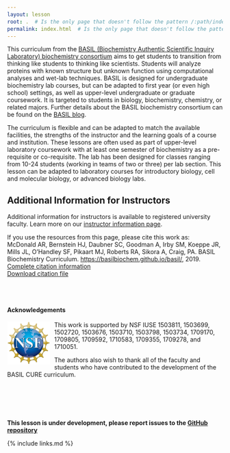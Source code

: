 ```yaml
---
layout: lesson
root: .  # Is the only page that doesn't follow the pattern /:path/index.html
permalink: index.html  # Is the only page that doesn't follow the pattern /:path/index.html
---
```

This curriculum from the [BASIL (Biochemistry Authentic Scientific Inquiry Laboratory) biochemistry consortium](https://basiliuse.blogspot.com/) aims to get students to transition from thinking like students to thinking like scientists. Students will analyze proteins with known structure but unknown function using computational analyses and wet-lab techniques. BASIL is designed for undergraduate biochemistry lab courses, but can be adapted to first year (or even high school) settings, as well as upper-level undergraduate or graduate coursework. It is targeted to students in biology, biochemistry, chemistry, or related majors. Further details about the BASIL biochemistry consortium can be found on the [BASIL blog](https://basiliuse.blogspot.com/).

The curriculum is flexible and can be adapted to match the available facilities, the strengths of the instructor and the learning goals of a course and institution. These lessons are often used as part of upper-level laboratory coursework with at least one semester of biochemistry as a pre-requisite or co-requisite. The lab has been designed for classes ranging from 10-24 students (working in teams of two or three) per lab section. This lesson can be adapted to laboratory courses for introductory biology, cell and molecular biology, or advanced biology labs.

## Additional Information for Instructors
Additional information for instructors is available to registered university faculty.  Learn more on our [instructor information page](https://basilbiochem.github.io/basil/guide/index.html).

If you use the resources from this page, please cite this work as: <br/>
McDonald AR, Bernstein HJ, Daubner SC, Goodman A, Irby SM, Koeppe JR, Mills JL, O’Handley SF, Pikaart MJ, Roberts RA, Sikora A, Craig, PA.  BASIL Biochemistry Curriculum. https://basilbiochem.github.io/basil/, 2019. <br/>
[Complete citation information](https://basilbiochem.github.io/basil/full_citation/index.html) <br/>
[Download citation file](https://github.com/basilbiochem/basil/blob/master/CITATION) <br/>

<br/><br/>

#### Acknowledgements
<img src="fig/NSF_logo.png" alt="NSF logo" width="100" style="float: left; margin-top: 0px; margin-right: 10px" />

This work is supported by NSF IUSE 1503811, 1503699, 1502720, 1503676, 1503710, 1503798, 1503734, 1709170, 1709805, 1709592, 1710583, 1709355, 1709278, and 1710051.

The authors also wish to thank all of the faculty and students who have contributed to the development of the BASIL CURE curriculum.  

<br/><br/><br/><br/>

**This lesson is under development, please report issues to the [GitHub
repository](https://github.com/basilbiochem/basil)**


{% include links.md %}
